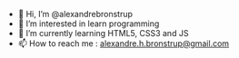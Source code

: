 - 👋 Hi, I’m @alexandrebronstrup
- 👀 I’m interested in learn programming
- 🌱 I’m currently learning HTML5, CSS3 and JS
- 📫 How to reach me : alexandre.h.bronstrup@gmail.com

<!---
alexandrebronstrup/alexandrebronstrup is a ✨ special ✨ repository because its `README.md` (this file) appears on your GitHub profile.
You can click the Preview link to take a look at your changes.
--->
